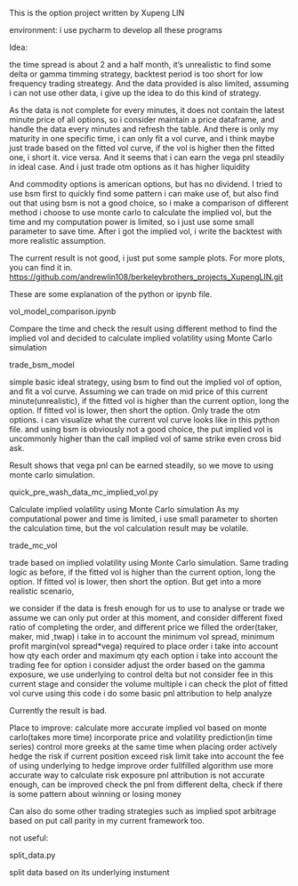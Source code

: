 This is the option project written by Xupeng LIN

environment:
i use pycharm to develop all these programs

Idea:

the time spread is about 2 and a half month, it’s unrealistic to find some delta or gamma timming strategy, backtest period is too short for low frequency trading streategy. And the data provided is also limited, assuming i can not use other data, i give up the idea to do this kind of strategy.

As the data is not complete for every minutes, it does not contain the latest minute price of all options, so i consider maintain a price dataframe, and handle the data every minutes and refresh the table. And there is only my maturity in one specific time, i can only fit a vol curve, and i think maybe just trade based on the fitted vol curve, if the vol is higher then the fitted one, i short it. vice versa. And it seems that i can earn the vega pnl steadily in ideal case. And i just trade otm options as it has higher liquidity

And commodity options is american options, but has no dividend. I tried to use bsm first to quickly find some pattern i can make use of, but also find out that using bsm is not a good choice, so i make a comparison of different method i choose to use monte carlo to calculate the implied vol, but the time and my computation power is limited, so i just use some small parameter to save time. After i got the implied vol, i write the backtest with more realistic assumption. 


The current result is not good, i just put some sample plots.
For more plots, you can find it in. https://github.com/andrewlin108/berkeleybrothers_projects_XupengLIN.git


These are some explanation of the python or ipynb file.

vol_model_comparison.ipynb

Compare the time and check the result using different method to find the implied vol and decided to calculate implied volatility using Monte Carlo simulation


trade_bsm_model

simple basic ideal strategy, using bsm to find out the implied vol of option, and fit a vol curve. Assuming we can trade on mid price of this current minute(unrealistic), if the fitted vol is higher than the current option, long the option. If fitted vol is lower, then short the option. Only trade the otm options. i can visualize what the current vol curve looks like in this python file. and using bsm is obviously not a good choice, the put implied vol is uncommonly higher than the call implied vol of same strike even cross bid ask.

Result shows that vega pnl can be earned steadily, so we move to using monte carlo simulation.



quick_pre_wash_data_mc_implied_vol.py

Calculate implied volatility using Monte Carlo simulation
As my computational power and time is limited, i use small parameter to shorten the calculation time, but the vol calculation result may be volatile.


trade_mc_vol

trade based on implied volatility using Monte Carlo simulation. Same trading logic as before,  if the fitted vol is higher than the current option, long the option. If fitted vol is lower, then short the option.
But get into a more realistic scenario,

we consider if the data is fresh enough for us to use to analyse or trade
we assume we can only put order at this moment, and consider different fixed ratio of completing the order, and different price we filled the order(taker, maker, mid ,twap)
i take in to account the minimum vol spread, minimum profit margin(vol spread*vega) required to place order
i take into account how qty each order and maximum qty each option
i take into account the trading fee for option
i consider adjust the order based on the gamma exposure, we use underlying to control delta but not consider fee in this current stage and consider the volume multiple
i can check the plot of fitted vol curve using this code
i do some basic pnl attribution to help analyze

Currently the result is bad.

Place to improve:
calculate more accurate implied vol based on monte carlo(takes more time)
incorporate price and volatility prediction(in time series)
control more greeks at the same time when  placing order
actively hedge the risk if current position exceed risk limit
take into account the fee of using underlying to hedge
improve order fullfilled algorithm
use more accurate way to calculate risk exposure
pnl attribution is not accurate enough, can be improved
check the pnl from different delta, check if there is some pattern about winning or losing money

Can also do some other trading strategies such as implied spot arbitrage based on put call parity in my current framework too.

not useful:

split_data.py

split data based on its underlying instument


